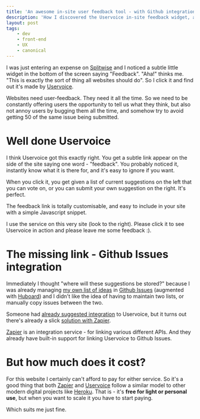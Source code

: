 ```yaml
---
title: 'An awesome in-site user feedback tool - with Github integration'
description: 'How I discovered the Uservoice in-site feedback widget, and integrated it with Github Issues using Zapier'
layout: post
tags:
    - dev
    - front-end
    - UX
    - canonical
---
```


I was just entering an expense on [Splitwise](http://splitwise.com/)
and I noticed a subtle little widget in the bottom of the screen saying "Feedback".
"Aha!" thinks me. "This is exactly the sort of thing all websites should do".
So I click it and find out it's made by [Uservoice](https://Uservoice.com/).

Websites need user-feedback. They need it all the time.
So we need to be constantly offering users the opportunity to tell us what they think,
but also not annoy users by bugging them all the time,
and somehow try to avoid getting 50 of the same issue being submitted.

Well done Uservoice
===

I think Uservoice got this exactly right.
You get a subtle link appear on the side of the site saying one word - "feedback".
You probably noticed it, instantly know what it is there for, and it's easy to ignore if you want.

When you click it, you get given a list of current suggestions on the left that you can vote on,
or you can submit your own suggestion on the right. It's perfect.

The feedback link is totally customisable, and easy to include in your site with a simple Javascript snippet.

I use the service on this very site (look to the right).
Please click it to see Uservoice in action and please leave me some feedback :).

The missing link - Github Issues integration
===

Immediately I thought "where will these suggestions be stored?"
because I was already managing [my own list of ideas](https://github.com/nottrobin/robinwinslow.uk/issues) in
[Github Issues](https://github.com/blog/831-issues-2-0-the-next-generation) (augmented with [Huboard](http://huboard.com/))
and I didn't like the idea of having to maintain two lists, or manually copy issues between the two.

Someone had [already suggested integration](http://feedback.Uservoice.com/forums/1-general-feedback/suggestions/2967034-integrate-with-github-s-issue-tracking)
to Uservoice, but it turns out there's already a slick [solution with Zapier](https://zapier.com/zapbook/github/Uservoice/).

[Zapier](https://zapier.com/) is an integration service - for linking various different APIs.
And they already have built-in support for linking Uservoice to Github Issues.

But how much does it cost?
===

For this website I certainly can't afford to pay for either service.
So it's a good thing that both [Zapier](https://zapier.com/app/settings/plans) and [Uservoice](https://www.uservoice.com/plans/)
follow a  similar model to other modern digital projects like [Heroku](http://heroku.com/).
That is - it's **free for light or personal use**, but when you want to scale it you have to start paying.

Which suits me just fine.
